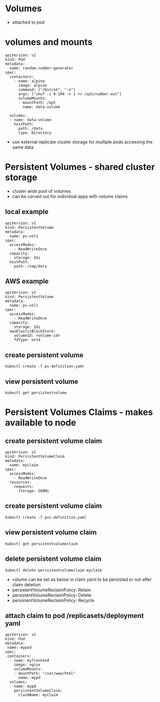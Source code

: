# Volumes
* attached to pod

# volumes and mounts
```
apiVersion: v1
kind: Pod
metadata:
  name: random-number-generator
spec:
  containers:
    - name: alpine
      image: alpine
      command: ["/bin/sh", "-o"]
      args: ["shuf -i 0-100 -n 1 >> /opt/number.out"]
      volumeMounts:
      - mountPath: /opt
        name: data-volume

  volumes:
  - name: data-volume
    hostPath:
      path: /data
      type: Directory
```
* use external replicate cluster storage for multiple pods accessing the same data

# Persistent Volumes - shared cluster storage

* cluster wide pool of volumes
* can be carved out for individual apps with volume claims

## local example
```
apiVersion: v1
kind: PersistentVolume
metadata:
  name: pv-vol1
spec:
  accessModes:
    - ReadWriteOnce
  capacity:
    storage: 1Gi
  hostPath:
    path: /tmp/data
```
## AWS example
```
apiVersion: v1
kind: PersistentVolume
metadata:
  name: pv-vol1
spec:
  accessModes:
    - ReadWriteOnce
  capacity:
    storage: 1Gi
  awsElasticBlockStore:
    volumeID: <volume-id>
    fdType: ext4
```
## create persistent volume
`kubectl create -f pv-definition.yaml`
## view persistent volume
`kubectl get persistentvolume`

# Persistent Volumes Claims - makes available to node

## create persistent volume claim
```
apiVersion: v1
kind: PersistentVolumeClaim
metadata:
  name: myclaim
spec:
  accessModes:
    - ReadWriteOnce
  resources:
    requests:
      storage: 500Mi
```
## create persistent volume claim
`kubectl create -f pvc-definition.yaml`
## view persistent volume claim
`kubectl get persistentvolumeclaim`
## delete persistent volume claim
`kubectl delete persistentvolumeclaim myclaim`

* volume can be set as below in claim yaml to be persisted or not after claim deletion
* persistentVolumeReclaimPolicy: Retain
* persistentVolumeReclaimPolicy: Delete
* persistentVolumeReclaimPolicy: Recycle

## attach claim to pod /replicasets/deployment yaml

```
apiVersion: v1
kind: Pod
metadata:
 name: mypod
spec:
 containers:
  - name: myfrontend
    image: nginx
    volumeMounts:
    - mountPath: "/var/www/html"
      name: mypd
  volumes:
  - name: mypd
    persistentVolumeClaim:
      claimName: myclaim
```